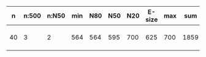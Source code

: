 n    |n:500  |n:N50  |min  |N80  |N50  |N20  |E-size  |max  |sum   |name
---  |---    |---    |---  |---  |---  |---  |---     |---  |---   |---
40   |3      |2      |564  |564  |595  |700  |625     |700  |1859  |output-85-unitigs.fa
